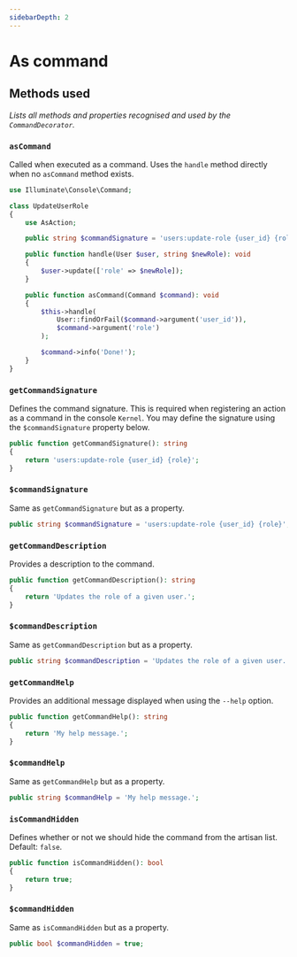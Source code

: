```yaml
---
sidebarDepth: 2
---
```


# As command

## Methods used
*Lists all methods and properties recognised and used by the `CommandDecorator`.*

### `asCommand`
Called when executed as a command. Uses the `handle` method directly when no `asCommand` method exists.

```php
use Illuminate\Console\Command;

class UpdateUserRole
{
    use AsAction;

    public string $commandSignature = 'users:update-role {user_id} {role}';

    public function handle(User $user, string $newRole): void
    {
        $user->update(['role' => $newRole]);
    }

    public function asCommand(Command $command): void
    {
        $this->handle(
            User::findOrFail($command->argument('user_id')),
            $command->argument('role')
        );

        $command->info('Done!');
    }
}
```

### `getCommandSignature`
Defines the command signature. This is required when registering an action as a command in the console `Kernel`. You may define the signature using the `$commandSignature` property below.

```php
public function getCommandSignature(): string
{
    return 'users:update-role {user_id} {role}';
}
```

### `$commandSignature`
Same as `getCommandSignature` but as a property.

```php
public string $commandSignature = 'users:update-role {user_id} {role}';
```

### `getCommandDescription`
Provides a description to the command.

```php
public function getCommandDescription(): string
{
    return 'Updates the role of a given user.';
}
```

### `$commandDescription`
Same as `getCommandDescription` but as a property.

```php
public string $commandDescription = 'Updates the role of a given user.';
```

### `getCommandHelp`
Provides an additional message displayed when using the `--help` option.

```php
public function getCommandHelp(): string
{
    return 'My help message.';
}
```

### `$commandHelp`
Same as `getCommandHelp` but as a property.

```php
public string $commandHelp = 'My help message.';
```

### `isCommandHidden`
Defines whether or not we should hide the command from the artisan list. Default: `false`.

```php
public function isCommandHidden(): bool
{
    return true;
}
```

### `$commandHidden`
Same as `isCommandHidden` but as a property.

```php
public bool $commandHidden = true;
```
